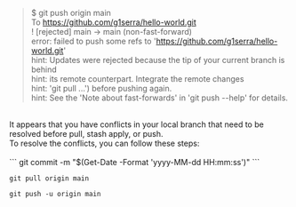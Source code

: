 > $ git push origin main
> <br>
> To https://github.com/g1serra/hello-world.git
> <br>
>  ! [rejected] main -> main (non-fast-forward)
>  <br>
> error: failed to push some refs to 'https://github.com/g1serra/hello-world.git'
> <br>
> hint: Updates were rejected because the tip of your current branch is behind
> <br>
> hint: its remote counterpart. Integrate the remote changes
> <br>
> hint: 'git pull ...') before pushing again.
> <br>
> hint: See the 'Note about fast-forwards' in 'git push --help' for details.
<br>
It appears that you have conflicts in your local branch that need to be resolved before pull, stash apply, or push.
<br>
To resolve the conflicts, you can follow these steps:
<br>
<br>
```
git commit -m "$(Get-Date -Format 'yyyy-MM-dd HH:mm:ss')"
```

```
git pull origin main
```

```
git push -u origin main
```
